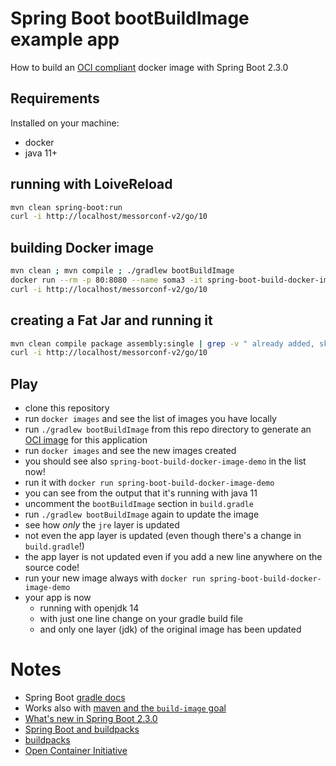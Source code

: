 # Spring Boot bootBuildImage example app

How to build an [OCI compliant](https://www.opencontainers.org/) docker image with Spring Boot 2.3.0

## Requirements

Installed on your machine:
- docker
- java 11+

## running with LoiveReload

```bash
mvn clean spring-boot:run
curl -i http://localhost/messorconf-v2/go/10
```


## building Docker image

```bash
mvn clean ; mvn compile ; ./gradlew bootBuildImage
docker run --rm -p 80:8080 --name soma3 -it spring-boot-build-docker-image-demo
curl -i http://localhost/messorconf-v2/go/10
```

## creating a Fat Jar and running it

```bash
mvn clean compile package assembly:single | grep -v " already added, skipping" ; java -jar target/SBBDID.jar
curl -i http://localhost/messorconf-v2/go/10
```

## Play

- clone this repository
- run `docker images` and see the list of images you have locally
- run `./gradlew bootBuildImage` from this repo directory to generate an [OCI image](https://www.opencontainers.org/) for this application
- run `docker images` and see the new images created
- you should see also `spring-boot-build-docker-image-demo` in the list now!
- run it with `docker run spring-boot-build-docker-image-demo`
- you can see from the output that it's running with java 11
- uncomment the `bootBuildImage` section in `build.gradle`
- run `./gradlew bootBuildImage` again to update the image
- see how _only_ the `jre` layer is updated
- not even the app layer is updated (even though there's a change in `build.gradle`!)
- the app layer is not updated even if you add a new line anywhere on the source code!
- run your new image always with `docker run spring-boot-build-docker-image-demo`
- your app is now
  - running with openjdk 14
  - with just one line change on your gradle build file
  - and only one layer (jdk) of the original image has been updated
  
# Notes

- Spring Boot [gradle docs](https://docs.spring.io/spring-boot/docs/current/gradle-plugin/reference/html/#build-image)
- Works also with [maven and the `build-image` goal](https://docs.spring.io/spring-boot/docs/current/maven-plugin/reference/html/#build-image)
- [What's new in Spring Boot 2.3.0](https://spring.io/blog/2020/05/15/spring-boot-2-3-0-available-now)
- [Spring Boot and buildpacks](https://spring.io/blog/2020/01/27/creating-docker-images-with-spring-boot-2-3-0-m1)
- [buildpacks](https://buildpacks.io/)
- [Open Container Initiative](https://www.opencontainers.org/)
